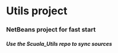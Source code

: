 # Utils project
### NetBeans project for fast start
##### Use the Scuola_Utils repo to sync sources
